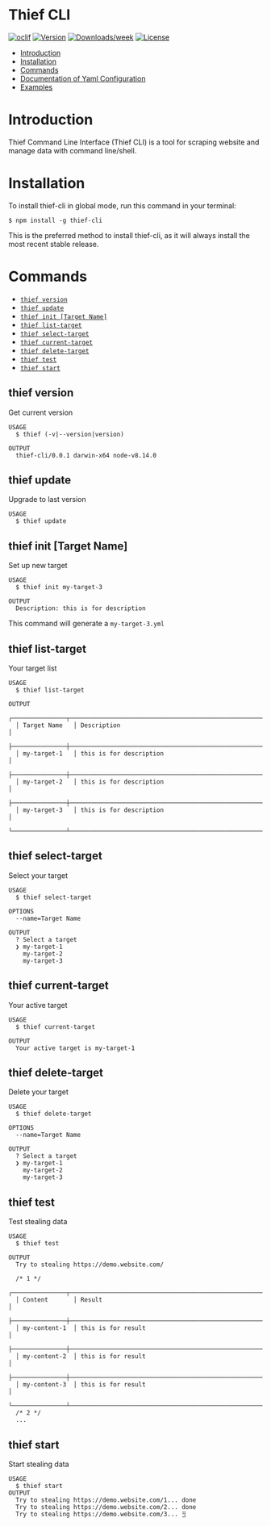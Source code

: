 Thief CLI
=========

[![oclif](https://img.shields.io/badge/cli-oclif-brightgreen.svg)](https://oclif.io)
[![Version](https://img.shields.io/npm/v/thief-cli.svg)](https://npmjs.org/package/thief-cli)
[![Downloads/week](https://img.shields.io/npm/dw/thief-cli.svg)](https://npmjs.org/package/thief-cli)
[![License](https://img.shields.io/npm/l/thief-cli.svg)](https://github.com/BagusAK95/thief-cli/blob/master/package.json)

<!-- toc -->
* [Introduction](#introduction)
* [Installation](#installation)
* [Commands](#commands)
* [Documentation of Yaml Configuration](https://github.com/BagusAK95/thief-cli-docs/blob/master/README.md)
* [Examples](https://github.com/BagusAK95/thief-cli-docs/tree/master/examples)
<!-- tocstop -->

# Introduction
<!-- introduction -->
Thief Command Line Interface (Thief CLI) is a tool for scraping website and manage data with command line/shell.
<!-- introductionstop -->

# Installation
<!-- installation -->
To install thief-cli in global mode, run this command in your terminal:
```
$ npm install -g thief-cli
```
This is the preferred method to install thief-cli, as it will always install the most recent stable release.
<!-- installationstop -->

# Commands
<!-- commands -->
* [`thief version`](#thief-version)
* [`thief update`](#thief-update)
* [`thief init [Target Name]`](#thief-init)
* [`thief list-target`](#thief-list-target)
* [`thief select-target`](#thief-select-target)
* [`thief current-target`](#thief-current-target)
* [`thief delete-target`](#thief-delete-target)
* [`thief test`](#thief-test)
* [`thief start`](#thief-start)

## thief version

Get current version

```
USAGE
  $ thief (-v|--version|version)

OUTPUT
  thief-cli/0.0.1 darwin-x64 node-v8.14.0
```

## thief update

Upgrade to last version

```
USAGE
  $ thief update
```

## thief init [Target Name]

Set up new target

```
USAGE
  $ thief init my-target-3

OUTPUT
  Description: this is for description
```

This command will generate a `my-target-3.yml`

## thief list-target

Your target list

```
USAGE
  $ thief list-target

OUTPUT
  ┌───────────────┬────────────────────────────────────────────────────────────────────────────────────┐
  │ Target Name   │ Description                                                                        │
  ├───────────────┼────────────────────────────────────────────────────────────────────────────────────┤
  │ my-target-1   │ this is for description                                                            │
  ├───────────────┼────────────────────────────────────────────────────────────────────────────────────┤
  │ my-target-2   │ this is for description                                                            │
  ├───────────────┼────────────────────────────────────────────────────────────────────────────────────┤
  │ my-target-3   │ this is for description                                                            │
  └───────────────┴────────────────────────────────────────────────────────────────────────────────────┘
```

## thief select-target

Select your target

```
USAGE
  $ thief select-target

OPTIONS
  --name=Target Name

OUTPUT
  ? Select a target 
  ❯ my-target-1 
    my-target-2
    my-target-3
```

## thief current-target

Your active target

```
USAGE
  $ thief current-target

OUTPUT
  Your active target is my-target-1
```

## thief delete-target

Delete your target

```
USAGE
  $ thief delete-target

OPTIONS
  --name=Target Name

OUTPUT
  ? Select a target 
  ❯ my-target-1 
    my-target-2
    my-target-3
```

## thief test

Test stealing data

```
USAGE
  $ thief test

OUTPUT
  Try to stealing https://demo.website.com/

  /* 1 */
  ┌───────────────┬────────────────────────────────────────────────────────────────────────────────────┐
  │ Content       │ Result                                                                             │
  ├───────────────┼────────────────────────────────────────────────────────────────────────────────────┤
  │ my-content-1  │ this is for result                                                                 │
  ├───────────────┼────────────────────────────────────────────────────────────────────────────────────┤
  │ my-content-2  │ this is for result                                                                 │
  ├───────────────┼────────────────────────────────────────────────────────────────────────────────────┤
  │ my-content-3  │ this is for result                                                                 │
  └───────────────┴────────────────────────────────────────────────────────────────────────────────────┘
  /* 2 */
  ...
```

## thief start

Start stealing data

```
USAGE
  $ thief start
OUTPUT
  Try to stealing https://demo.website.com/1... done
  Try to stealing https://demo.website.com/2... done
  Try to stealing https://demo.website.com/3... ⣻
```

<!-- commandsstop -->
